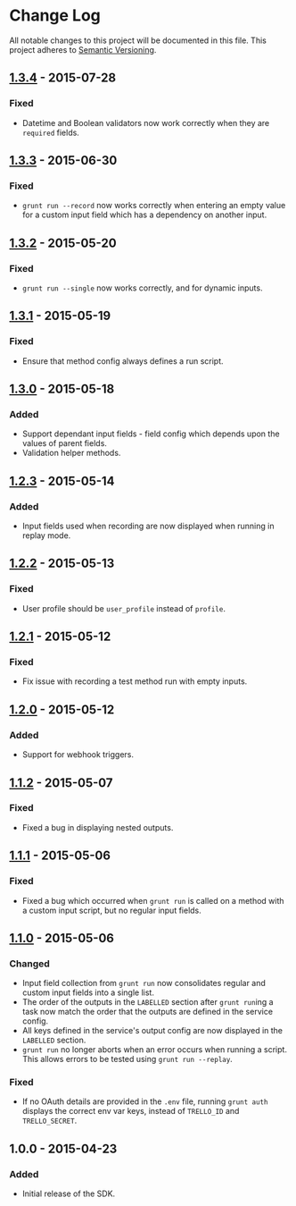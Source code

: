 # Change Log
All notable changes to this project will be documented in this file.
This project adheres to [Semantic Versioning](http://semver.org/).

## [1.3.4] - 2015-07-28
### Fixed
- Datetime and Boolean validators now work correctly when they are `required` fields.

## [1.3.3] - 2015-06-30
### Fixed
- `grunt run --record` now works correctly when entering an empty value for a custom input field which has a dependency on another input.

## [1.3.2] - 2015-05-20
### Fixed
- `grunt run --single` now works correctly, and for dynamic inputs.

## [1.3.1] - 2015-05-19
### Fixed
- Ensure that method config always defines a run script.

## [1.3.0] - 2015-05-18
### Added
- Support dependant input fields - field config which depends upon the values of parent fields.
- Validation helper methods.

## [1.2.3] - 2015-05-14
### Added
- Input fields used when recording are now displayed when running in replay mode.

## [1.2.2] - 2015-05-13
### Fixed
- User profile should be `user_profile` instead of `profile`.

## [1.2.1] - 2015-05-12
### Fixed
- Fix issue with recording a test method run with empty inputs.

## [1.2.0] - 2015-05-12
### Added
- Support for webhook triggers.

## [1.1.2] - 2015-05-07
### Fixed
- Fixed a bug in displaying nested outputs.

## [1.1.1] - 2015-05-06
### Fixed
- Fixed a bug which occurred when `grunt run` is called on a method with a custom input script, but no regular input fields.

## [1.1.0] - 2015-05-06
### Changed
- Input field collection from `grunt run` now consolidates regular and custom input fields into a single list.
- The order of the outputs in the `LABELLED` section after `grunt run`ing a task now match the order that the outputs are defined in the service config.
- All keys defined in the service's output config are now displayed in the `LABELLED` section.
- `grunt run` no longer aborts when an error occurs when running a script. This allows errors to be tested using `grunt run --replay`.

### Fixed
- If no OAuth details are provided in the `.env` file, running `grunt auth` displays the correct env var keys, instead of `TRELLO_ID` and `TRELLO_SECRET`.

## 1.0.0 - 2015-04-23
### Added
- Initial release of the SDK.

[1.3.4]: https://github.com/flowxo/flowxo-sdk/compare/v1.3.3...v1.3.4
[1.3.3]: https://github.com/flowxo/flowxo-sdk/compare/v1.3.2...v1.3.3
[1.3.2]: https://github.com/flowxo/flowxo-sdk/compare/v1.3.1...v1.3.2
[1.3.1]: https://github.com/flowxo/flowxo-sdk/compare/v1.3.0...v1.3.1
[1.3.0]: https://github.com/flowxo/flowxo-sdk/compare/v1.2.3...v1.3.0
[1.2.3]: https://github.com/flowxo/flowxo-sdk/compare/v1.2.2...v1.2.3
[1.2.2]: https://github.com/flowxo/flowxo-sdk/compare/v1.2.1...v1.2.2
[1.2.1]: https://github.com/flowxo/flowxo-sdk/compare/v1.2.0...v1.2.1
[1.2.0]: https://github.com/flowxo/flowxo-sdk/compare/v1.1.2...v1.2.0
[1.1.2]: https://github.com/flowxo/flowxo-sdk/compare/v1.1.1...v1.1.2
[1.1.1]: https://github.com/flowxo/flowxo-sdk/compare/v1.1.0...v1.1.1
[1.1.0]: https://github.com/flowxo/flowxo-sdk/compare/v1.0.0...v1.1.0
